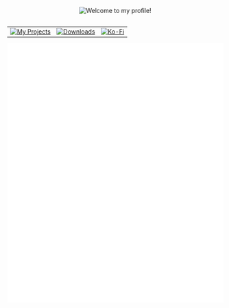 <p align="center">
  <img title="Welcome!" alt="Welcome to my profile!" width=620 src="https://cdn.discordapp.com/attachments/1010666451876724806/1144395375638233218/welcome.png">
  <h2 align="center"> </h2>
</p>
<div align="center">
  <table>
    <tr>
      <td>
        <a href="https://legacy.curseforge.com/members/elocindev/projects">
          <img alt="My Projects" src="https://img.shields.io/static/v1?label=&message=My Projects&color=393939&labelColor=402882&style=for-the-badge&logo=Github&logoColor=white">
        </a>
      </td>
      <td>
        <a href="https://legacy.curseforge.com/members/elocindev/projects">
          <img alt="Downloads" src="https://img.shields.io/static/v1?label=ElocinDev&message=OVER%2015M%20DOWNLOADS&color=393939&labelColor=402882&style=for-the-badge&logo=CurseForge&logoColor=white">
        </a>
      </td>
      <td>
        <a href="https://ko-fi.com/ElocinDev">
          <img alt="Ko-Fi" src="https://img.shields.io/static/v1?label=&message=Support%20me%20on%20Ko-fi&color=393939&labelColor=402882&style=for-the-badge&logo=kofi&logoColor=white">
        </a>
      </td>
    </tr>
  </table>
</div>
<div align="center">
  <img width=650 title="Metrics" alt="Metrics" src="github-metrics.svg">
</div>

